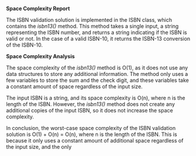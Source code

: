 **Space Complexity Report**

The ISBN validation solution is implemented in the ISBN class, which contains the *isbn13()* method. This method takes a single input, a string representing the ISBN number, and returns a string indicating if the ISBN is valid or not. In the case of a valid ISBN-10, it returns the ISBN-13 conversion of the ISBN-10.

**Space Complexity Analysis**

The space complexity of the *isbn13()* method is O(1), as it does not use any data structures to store any additional information. The method only uses a few variables to store the sum and the check digit, and these variables take a constant amount of space regardless of the input size.

The input ISBN is a string, and its space complexity is O(n), where n is the length of the ISBN. However, the *isbn13()* method does not create any additional copies of the input ISBN, so it does not increase the space complexity.

In conclusion, the worst-case space complexity of the ISBN validation solution is O(1) + O(n) = O(n), where n is the length of the ISBN. This is because it only uses a constant amount of additional space regardless of the input size, and the only